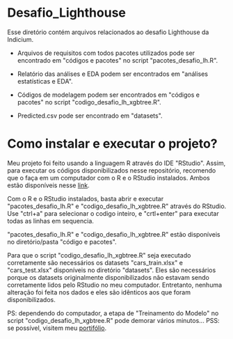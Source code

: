 # Desafio_Lighthouse
Esse diretório contém arquivos relacionados ao desafio Lighthouse da Indicium.

- Arquivos de requisitos com todos pacotes utilizados pode ser encontrado em "códigos e pacotes" no script "pacotes_desafio_lh.R".

- Relatório das análises e EDA podem ser encontrados em "análises estatísticas e EDA".

- Códigos de modelagem podem ser encontrados em "códigos e pacotes" no script "codigo_desafio_lh_xgbtree.R".

- Predicted.csv pode ser encontrado em "datasets".

# Como instalar e executar o projeto?
Meu projeto foi feito usando a linguagem R através do IDE "RStudio". Assim, para executar os códigos disponibilizados nesse repositório, recomendo que o faça em um computador com o R e o RStudio instalados. Ambos estão disponíveis nesse [link](https://posit.co/download/rstudio-desktop/).

Com o R e o RStudio instalados, basta abrir e executar "pacotes_desafio_lh.R" e "codigo_desafio_lh_xgbtree.R" através do RStudio. Use "ctrl+a" para selecionar o codigo inteiro, e "crtl+enter" para executar todas as linhas em sequencia. 

"pacotes_desafio_lh.R" e "codigo_desafio_lh_xgbtree.R" estão disponíveis no diretório/pasta "código e pacotes".

Para que o script "codigo_desafio_lh_xgbtree.R" seja executado corretamente são necessários os datasets "cars_train.xlsx" e "cars_test.xlsx" disponíveis no diretório "datasets". Eles são necessários porque os datasets originalmente disponibilizados não estavam sendo corretamente lidos pelo RStudio no meu computador. Entretanto, nenhuma alteração foi feita nos dados e eles são idênticos aos que foram disponibilizados.

PS: dependendo do computador, a etapa de "Treinamento do Modelo" no script "codigo_desafio_lh_xgbtree.R" pode demorar vários minutos...
PSS: se possível, visitem meu [portifólio](https://rafaelpd.netlify.app).
